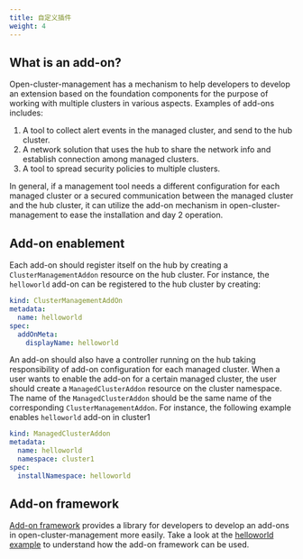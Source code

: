 ```yaml
---
title: 自定义插件
weight: 4
---
```


## What is an add-on?

Open-cluster-management has a mechanism to help developers to develop an extension based on the foundation components for the purpose of working with multiple clusters in various aspects. Examples of add-ons includes:

1. A tool to collect alert events in the managed cluster, and send to the hub cluster.
2. A network solution that uses the hub to share the network info and establish connection among managed clusters.
3. A tool to spread security policies to multiple clusters.

In general, if a management tool needs a different configuration for each managed cluster or a secured communication between the managed cluster and the hub cluster, it can utilize the add-on mechanism in open-cluster-management to ease the installation and day 2 operation.

## Add-on enablement

Each add-on should register itself on the hub by creating a `ClusterManagementAddon` resource on the hub cluster. For instance, the `helloworld` add-on can be registered to the hub cluster by creating:

```yaml
kind: ClusterManagementAddOn
metadata:
  name: helloworld
spec:
  addOnMeta:
    displayName: helloworld
```

An add-on should also have a controller running on the hub taking responsibility of add-on configuration for each managed cluster. When a user wants to enable the add-on for a certain managed cluster, the user should create a `ManagedClusterAddon` resource on the cluster namespace. The name of the `ManagedClusterAddon` should be the same name of the corresponding `ClusterManagementAddon`. For instance, the following example enables `helloworld` add-on in cluster1

```yaml
kind: ManagedClusterAddon
metadata:
  name: helloworld
  namespace: cluster1
spec:
  installNamespace: helloworld
```

## Add-on framework

[Add-on framework](https://github.com/open-cluster-management-io/addon-framework) provides a library for developers to develop an add-ons in open-cluster-management more easily. Take a look at the [helloworld example](https://github.com/open-cluster-management-io/addon-framework/tree/main/examples/helloworld) to understand how the add-on framework can be used.
